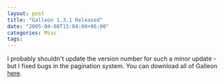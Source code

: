 ```yaml
---
layout: post
title: "Galleon 1.3.1 Released"
date: "2005-04-08T15:04:00+06:00"
categories: Misc 
tags: 
---
```


I probably shouldn't update the version number for such a minor update - but I fixed bugs in the pagination system. You can download all of Galleon <a href="http://ray.camdenfamily.com/downloads/forums.zip">here</a>.